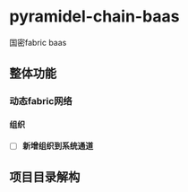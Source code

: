 # pyramidel-chain-baas

国密fabric baas

## 整体功能

### 动态fabric网络

#### 组织

- [ ] **新增组织到系统通道**



## 项目目录解构
